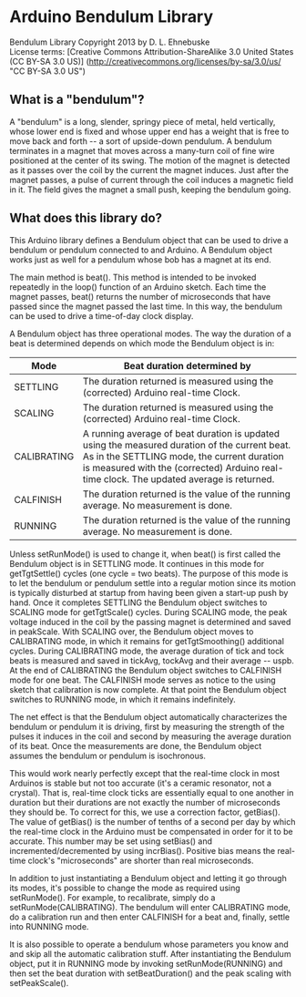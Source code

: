 # Arduino Bendulum Library

Bendulum Library Copyright 2013 by D. L. Ehnebuske  
License terms: [Creative Commons Attribution-ShareAlike 3.0 United States (CC BY-SA 3.0 US)]
(http://creativecommons.org/licenses/by-sa/3.0/us/ "CC BY-SA 3.0 US")

## What is a "bendulum"?

A "bendulum" is a long, slender, springy piece of metal, held vertically, whose lower end is fixed and whose upper 
end has a weight that is free to move back and forth -- a sort of upside-down pendulum. A bendulum terminates in a 
magnet that moves across a many-turn coil of fine wire positioned at the center of its swing. The motion of the magnet 
is detected as it passes over the coil by the current the magnet induces. Just after the magnet passes, a pulse of 
current through the coil induces a magnetic field in it. The field gives the magnet a small push, keeping the bendulum 
going. 

## What does this library do?

This Arduino library defines a Bendulum object that can be used to drive a bendulum or pendulum connected to and
Arduino. A Bendulum object works just as well for a pendulum whose bob has a magnet at its end.

The main method is beat(). This method is intended to be invoked repeatedly in the loop() function of an Arduino sketch.
Each time the magnet passes, beat() returns the number of microseconds that have passed since the magnet passed the
last time. In this way, the bendulum can be used to drive a time-of-day clock display.

A Bendulum object has three operational modes. The way the duration of a beat is determined depends on which mode the 
Bendulum object is in:

| Mode        | Beat duration determined by                                                                  |
|------------ | -------------------------------------------------------------------------------------------- |
| SETTLING    | The duration returned is measured using the (corrected) Arduino real-time Clock.             |
| SCALING     | The duration returned is measured using the (corrected) Arduino real-time Clock.             |
| CALIBRATING | A running average of beat duration is updated using the measured duration of the current beat. As in the SETTLING mode, the current duration is measured with the (corrected) Arduino real-time clock. The updated average is returned.|
| CALFINISH   | The duration returned is the value of the running average. No measurement is done.           |
| RUNNING     | The duration returned is the value of the running average. No measurement is done.           |

Unless setRunMode() is used to change it, when beat() is first called the Bendulum object is in SETTLING mode. 
It continues in this mode for getTgtSettle() cycles (one cycle = two beats). The purpose of this mode is to let
the bendulum or pendulum settle into a regular motion since its motion is typically disturbed at startup from 
having been given a start-up push by hand. Once it completes SETTLING the Bendulum object switches to SCALING mode 
for getTgtScale() cycles. During SCALING mode, the peak voltage induced in the coil by the passing magnet is 
determined and saved in peakScale. With SCALING over, the Bendulum object moves to CALIBRATING mode, in which it 
remains for getTgtSmoothing() additional cycles. During CALIBRATING mode, the average duration of tick and tock 
beats is measured and saved in tickAvg, tockAvg and their average -- uspb. At the end of CALIBRATING the Bendulum 
object switches to CALFINISH mode for one beat. The CALFINISH mode serves as notice to the using sketch that 
calibration is now complete. At that point the Bendulum object switches to RUNNING mode, in which it remains 
indefinitely.

The net effect is that the Bendulum object automatically characterizes the bendulum or pendulum it is driving,
first by measuring the strength of the pulses it induces in the coil and second by measuring the average duration 
of its beat. Once the measurements are done, the Bendulum object assumes the bendulum or pendulum is isochronous.

This would work nearly perfectly except that the real-time clock in most Arduinos is stable but not too accurate 
(it's a ceramic resonator, not a crystal). That is, real-time clock ticks are essentially equal to one another in 
duration but their durations are not exactly the number of microseconds they should be. To correct for this, we use 
a correction factor, getBias(). The value of getBias() is the number of tenths of a second per day by which the 
real-time clock in the Arduino must be compensated in order for it to be accurate. This number may be set using 
setBias() and incremented/decremented by using incrBias(). Positive bias means the real-time clock's "microseconds" 
are shorter than real microseconds.

In addition to just instantiating a Bendulum object and letting it go through its modes, it's possible to change the
mode as required using setRunMode(). For example, to recalibrate, simply do a setRunMode(CALIBRATING). The bendulum 
will enter CALIBRATING mode, do a calibration run and then enter CALFINISH for a beat and, finally, settle into 
RUNNING mode.

It is also possible to operate a bendulum whose parameters you know and and skip all the automatic calibration
stuff. After instantiating the Bendulum object, put it in RUNNING mode by invoking setRunMode(RUNNING) and then set 
the beat duration with setBeatDuration() and the peak scaling with setPeakScale().
